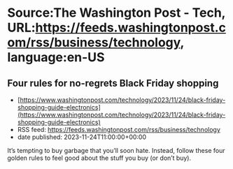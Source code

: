 # Source:The Washington Post - Tech, URL:https://feeds.washingtonpost.com/rss/business/technology, language:en-US

## Four rules for no-regrets Black Friday shopping
 - [https://www.washingtonpost.com/technology/2023/11/24/black-friday-shopping-guide-electronics](https://www.washingtonpost.com/technology/2023/11/24/black-friday-shopping-guide-electronics)
 - RSS feed: https://feeds.washingtonpost.com/rss/business/technology
 - date published: 2023-11-24T11:00:00+00:00

It’s tempting to buy garbage that you’ll soon hate. Instead, follow these four golden rules to feel good about the stuff you buy (or don’t buy).

